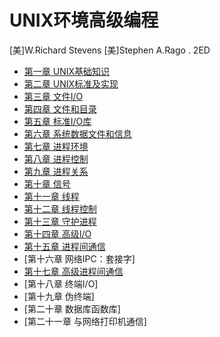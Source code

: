 # UNIX环境高级编程

[美]W.Richard Stevens [美]Stephen A.Rago . 2ED

- [第一章 UNIX基础知识](chapter1.md)
- [第二章 UNIX标准及实现](chapter2.md)
- [第三章 文件I/O](chapter3.md)
- [第四章 文件和目录](chapter4.md)
- [第五章 标准I/O库](chapter5.md)
- [第六章 系统数据文件和信息](cjhapter6.md)
- [第七章 进程环境](res/chapter7.md)
- [第八章 进程控制](chapter8.md)
- [第九章 进程关系](chapter9.md)
- [第十章 信号](chapter10.md)
- [第十一章 线程](chapter11.md)
- [第十二章 线程控制](chapter12.md)
- [第十三章 守护进程](chapter13.md)
- [第十四章 高级I/O](chapter14.md)
- [第十五章 进程间通信](chapter)
- [第十六章 网络IPC：套接字]
- [第十七章 高级进程间通信](chapter17.md)
- [第十八章 终端I/O]
- [第十九章 伪终端]
- [第二十章 数据库函数库]
- [第二十一章 与网络打印机通信]


